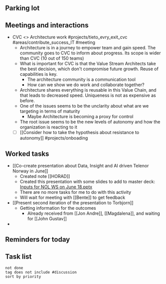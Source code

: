 ## Parking lot
## Meetings and interactions
- CVC <> Architecture work #projects/tieto_evry_exit_cvc  #areas/contribute_success_IT  #meeting 
	- Architecture is in a journey to empower team and gain speed. The community goes to CVC to inform about progress. Its scope is wider than CVC (10 out of 150 teams)
	- What is important for CVC is that the Value Stream Architects take the best decision, which don't compromise future growth. Reuse of capabilities is key.
		- The architecture community is a communication tool
		- How can we show we do work and collaborate together?
	- Architecture shares everything is reusable in this Value Chain, and that leads to decreased speed. Uniqueness is not as expensive as before.
	- One of the issues seems to be the unclarity about what are we targeting in terms of maturity
		- Maybe Architecture is becoming a proxy for control
	- The root issue seems to be the new levels of autonomy and how the organization is reacting to it
	- [ ] [[Consider how to take the hypothesis about resistance to autonomy]] #projects/onboading
## Worked tasks
- [[Co-create presentation about Data, Insight and AI driven Telenor Norway in June]]
	- Created note [[HORAD]]
	- Created this presentation with some slides to add to master deck: [Inputs for NOL WS on June 18.pptx](https://telenorgroup-my.sharepoint.com/:p:/r/personal/victor_mendivil_telenor_no/Documents/1-Projects/AI%20Task%20Force/Inputs%20for%20NOL%20WS%20on%20June%2018.pptx?d=w7fe7b6261a2248ccab1e1b1eaf13efd0&csf=1&web=1&e=slejr7)
	- There are no more tasks for me to do with this activity
	- Will wait for meeting with [[Bente]] to get feedback
- [[Present second iteration of the presentation to Torbjorn]]
	- Getting information for the outcomes
		- Already received from [[Jon Andre]], [[Magdalena]], and waiting for [[John Gustav]]
- 

## Reminders for today

## Task list

```tasks
not done
tag does not include #discussion 
sort by priority
```
